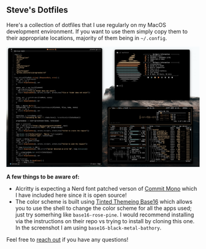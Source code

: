 ## Steve's Dotfiles

Here's a collection of dotfiles that I use regularly on my MacOS development environment. If you want to use them simply copy them to their appropriate locations, majority of them being in `~/.config`.

![screenshot](https://github.com/stevedylandev/dotfiles/blob/5230b7f924e3bb30ef477d99af6bc2f41cd7bce6/assets/screenshot.png)

**A few things to be aware of:**

- Alcritty is expecting a Nerd font patched verson of [Commit Mono](https://commitmono.com/) which I have included here since it is open source!
- The color scheme is built using [Tinted Themeing Base16](https://github.com/tinted-theming/base16-shell) which allows you to use the shell to change the color scheme for all the apps used; just try somerhing like `base16-rose-pine`. I would recommend installing via the instructions on their repo vs trying to install by cloning this one. In the screenshot I am using `base16-black-metal-bathory`.

Feel free to [reach out](mailto:hello@stevedylan.dev) if you have any questions!

